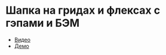 # Шапка на гридах и флексах с гэпами и БЭМ

- [Видео](https://youtu.be/OkWwM4yE-V0)
- [Демо](https://pepelsbey.github.io/playground/20/)
